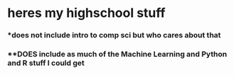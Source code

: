# heres my highschool stuff
### *does not include intro to comp sci but who cares about that
### **DOES include as much of the Machine Learning and Python and R stuff I could get
